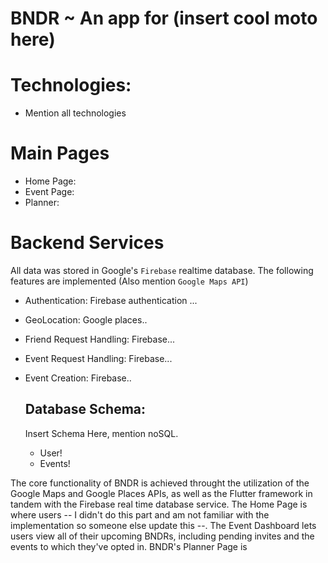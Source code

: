 # BNDR ~ An app for (insert cool moto here)

# Technologies:  
- Mention all technologies

# Main Pages
- Home Page:
- Event Page:
- Planner: 

# Backend Services
All data was stored in Google's `Firebase` realtime database. The following  features are implemented (Also mention `Google Maps API`)
- Authentication: Firebase authentication ...
- GeoLocation: Google places..
- Friend Request Handling: Firebase...
- Event Request Handling: Firebase...
- Event Creation: Firebase..

    ## Database Schema:
    Insert Schema Here, mention noSQL. 
    - User!
    - Events!
    




The core functionality of BNDR is achieved throught the utilization of the Google Maps and Google Places APIs, as well as the Flutter framework in tandem with the Firebase real time database
service. The Home Page is where users -- I didn't do this part and am not familiar with the implementation so someone else update this --. The Event Dashboard lets users view all of their upcoming 
BNDRs, including pending invites and the events to which they've opted in. BNDR's Planner Page is 
